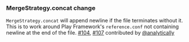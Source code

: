   [104]: https://github.com/sbt/sbt-assembly/issues/104
  [107]: https://github.com/sbt/sbt-assembly/pull/107
  [@analytically]: https://github.com/analytically

### MergeStrategy.concat change

`MergeStrategy.concat` will append newline if the file terminates without it.
This is to work around Play Framework's `reference.conf` not containing newline at the end of the file. [#104][104], [#107][107] contributed by [@analytically][@analytically]

